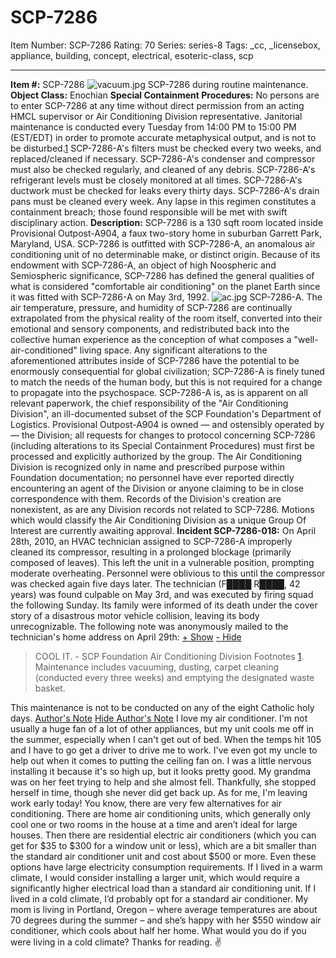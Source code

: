 # SCP-7286
Item Number: SCP-7286
Rating: 70
Series: series-8
Tags: _cc, _licensebox, appliance, building, concept, electrical, esoteric-class, scp

---

**Item #:** SCP-7286
![vacuum.jpg](https://scp-wiki.wdfiles.com/local--files/scp-7286/vacuum.jpg)
SCP-7286 during routine maintenance.
**Object Class:** Enochian
**Special Containment Procedures:** No persons are to enter SCP-7286 at any time without direct permission from an acting HMCL supervisor or Air Conditioning Division representative.
Janitorial maintenance is conducted every Tuesday from 14:00 PM to 15:00 PM (EST/EDT) in order to promote accurate metaphysical output, and is not to be disturbed.[1](javascript:;)
SCP-7286-A's filters must be checked every two weeks, and replaced/cleaned if necessary. SCP-7286-A's condenser and compressor must also be checked regularly, and cleaned of any debris. SCP-7286-A's refrigerant levels must be closely monitored at all times. SCP-7286-A's ductwork must be checked for leaks every thirty days. SCP-7286-A's drain pans must be cleaned every week.
Any lapse in this regimen constitutes a containment breach; those found responsible will be met with swift disciplinary action.
**Description:** SCP-7286 is a 130 sqft room located inside Provisional Outpost-A904, a faux two-story home in suburban Garrett Park, Maryland, USA. SCP-7286 is outfitted with SCP-7286-A, an anomalous air conditioning unit of no determinable make, or distinct origin. Because of its endowment with SCP-7286-A, an object of high Noospheric and Semiospheric significance, SCP-7286 has defined the general qualities of what is considered "comfortable air conditioning" on the planet Earth since it was fitted with SCP-7286-A on May 3rd, 1992.
![ac.jpg](https://scp-wiki.wdfiles.com/local--files/scp-7286/ac.jpg)
SCP-7286-A.
The air temperature, pressure, and humidity of SCP-7286 are continually extrapolated from the physical reality of the room itself, converted into their emotional and sensory components, and redistributed back into the collective human experience as the conception of what composes a "well-air-conditioned" living space. Any significant alterations to the aforementioned attributes inside of SCP-7286 have the potential to be enormously consequential for global civilization; SCP-7286-A is finely tuned to match the needs of the human body, but this is not required for a change to propagate into the psychospace.
SCP-7286-A is, as is apparent on all relevant paperwork, the chief responsibility of the "Air Conditioning Division", an ill-documented subset of the SCP Foundation's Department of Logistics. Provisional Outpost-A904 is owned — and ostensibly operated by — the Division; all requests for changes to protocol concerning SCP-7286 (including alterations to its Special Containment Procedures) must first be processed and explicitly authorized by the group.
The Air Conditioning Division is recognized only in name and prescribed purpose within Foundation documentation; no personnel have ever reported directly encountering an agent of the Division or anyone claiming to be in close correspondence with them. Records of the Division's creation are nonexistent, as are any Division records not related to SCP-7286. Motions which would classify the Air Conditioning Division as a unique Group Of Interest are currently awaiting approval.
**Incident SCP-7286-018:** On April 28th, 2010, an HVAC technician assigned to SCP-7286-A improperly cleaned its compressor, resulting in a prolonged blockage (primarily composed of leaves). This left the unit in a vulnerable position, prompting moderate overheating. Personnel were oblivious to this until the compressor was checked again five days later.
The technician (F████ R████, 42 years) was found culpable on May 3rd, and was executed by firing squad the following Sunday. Its family were informed of its death under the cover story of a disastrous motor vehicle collision, leaving its body unrecognizable.
The following note was anonymously mailed to the technician's home address on April 29th:
[\+ Show](javascript:;)
[\- Hide](javascript:;)
> COOL IT.
> \- SCP Foundation Air Conditioning Division
Footnotes
[1](javascript:;). Maintenance includes vacuuming, dusting, carpet cleaning (conducted every three weeks) and emptying the designated waste basket.  
  
This maintenance is not to be conducted on any of the eight Catholic holy days.
[Author's Note](javascript:;)
[Hide Author's Note](javascript:;)
I love my air conditioner. I'm not usually a huge fan of a lot of other appliances, but my unit cools me off in the summer, especially when I can't get out of bed. When the temps hit 105 and I have to go get a driver to drive me to work. I've even got my uncle to help out when it comes to putting the ceiling fan on.
I was a little nervous installing it because it's so high up, but it looks pretty good. My grandma was on her feet trying to help and she almost fell.
Thankfully, she stopped herself in time, though she never did get back up. As for me, I'm leaving work early today!
You know, there are very few alternatives for air conditioning. There are home air conditioning units, which generally only cool one or two rooms in the house at a time and aren’t ideal for large houses. Then there are residential electric air conditioners (which you can get for $35 to $300 for a window unit or less), which are a bit smaller than the standard air conditioner unit and cost about $500 or more. Even these options have large electricity consumption requirements. If I lived in a warm climate, I would consider installing a larger unit, which would require a significantly higher electrical load than a standard air conditioning unit.
If I lived in a cold climate, I’d probably opt for a standard air conditioner. My mom is living in Portland, Oregon – where average temperatures are about 70 degrees during the summer – and she’s happy with her $550 window air conditioner, which cools about half her home.
What would you do if you were living in a cold climate?
Thanks for reading. ✌️